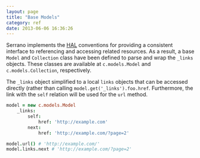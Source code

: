 ```yaml
---
layout: page
title: "Base Models"
category: ref
date: 2013-06-06 16:36:26
---
```


Serrano implements the [HAL](https://github.com/cbmi/serrano/wiki/HAL) conventions for providing a consistent interface to referencing and accessing related resources. As a result, a base `Model` and `Collection` class have been defined to parse and wrap the `_links` objects. These classes are available at `c.models.Model` and `c.models.Collection`, respectively.

The `_links` object simplified to a local `links` objects that can be accessed directly (rather than calling `model.get('_links').foo.href`. Furthermore, the link with the `self` relation will be used for the `url` method.

```coffeescript
model = new c.models.Model
    _links:
        self:
            href: 'http://example.com'
        next:
            href: 'http://example.com/?page=2'

model.url() # 'http://example.com/'
model.links.next # 'http://example.com/?page=2'
```
